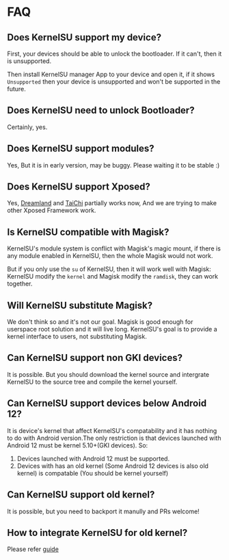 # FAQ

## Does KernelSU support my device?

First, your devices should be able to unlock the bootloader. If it can't, then it is unsupported.

Then install KernelSU manager App to your device and open it, if it shows `Unsupported` then your device is unsupported and won't be supported in the future.

## Does KernelSU need to unlock Bootloader?

Certainly, yes.

## Does KernelSU support modules?

Yes, But it is in early version, may be buggy. Please waiting it to be stable :)

## Does KernelSU support Xposed?

Yes, [Dreamland](https://github.com/canyie/Dreamland) and [TaiChi](https::/taichi.cool) partially works now, And we are trying to make other Xposed Framework work.

## Is KernelSU compatible with Magisk?

KernelSU's module system is conflict with Magisk's magic mount, if there is any module enabled in KernelSU, then the whole Magisk would not work.

But if you only use the `su` of KernelSU, then it will work well with Magisk: KernelSU modify the `kernel` and Magisk modify the `ramdisk`, they can work together.

## Will KernelSU substitute Magisk?

We don't think so and it's not our goal. Magisk is good enough for userspace root solution and it will live long. KernelSU's goal is to provide a kernel interface to users, not substituting Magisk.

## Can KernelSU support non GKI devices?

It is possible. But you should download the kernel source and intergrate KernelSU to the source tree and compile the kernel yourself.

## Can KernelSU support devices below Android 12?

It is device's kernel that affect KernelSU's compatability and it has nothing to do with Android version.The only restriction is that devices launched with Android 12 must be kernel 5.10+(GKI devices). So:

1. Devices launched with Android 12 must be supported.
2. Devices with has an old kernel (Some Android 12 devices is also old kernel) is compatable (You should be kernel yourself)

## Can KernelSU support old kernel?

It is possible, but you need to backport it manully and PRs welcome!

## How to integrate KernelSU for old kernel?

Please refer [guide](how-to-integrate-for-non-gki)